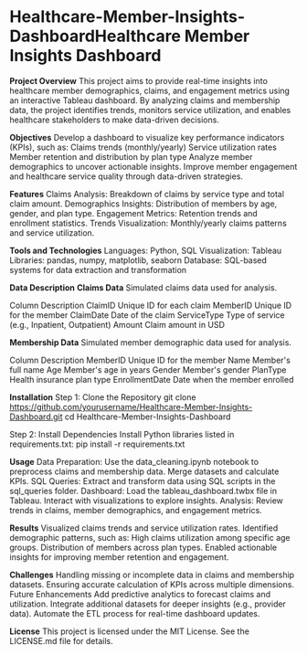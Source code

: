 # Healthcare-Member-Insights-DashboardHealthcare Member Insights Dashboard
**Project Overview**
This project aims to provide real-time insights into healthcare member demographics, claims, and engagement metrics using an interactive Tableau dashboard. 
By analyzing claims and membership data, the project identifies trends, monitors service utilization, and enables healthcare stakeholders to make data-driven decisions.

**Objectives**
Develop a dashboard to visualize key performance indicators (KPIs), such as:
Claims trends (monthly/yearly)
Service utilization rates
Member retention and distribution by plan type
Analyze member demographics to uncover actionable insights.
Improve member engagement and healthcare service quality through data-driven strategies.

**Features**
Claims Analysis: Breakdown of claims by service type and total claim amount.
Demographics Insights: Distribution of members by age, gender, and plan type.
Engagement Metrics: Retention trends and enrollment statistics.
Trends Visualization: Monthly/yearly claims patterns and service utilization.

**Tools and Technologies**
Languages: Python, SQL
Visualization: Tableau
Libraries: pandas, numpy, matplotlib, seaborn
Database: SQL-based systems for data extraction and transformation

**Data Description**
**Claims Data**
Simulated claims data used for analysis.

Column	Description
ClaimID	Unique ID for each claim
MemberID	Unique ID for the member
ClaimDate	Date of the claim
ServiceType	Type of service (e.g., Inpatient, Outpatient)
Amount	Claim amount in USD

**Membership Data**
Simulated member demographic data used for analysis.

Column	Description
MemberID	Unique ID for the member
Name	Member's full name
Age	Member's age in years
Gender	Member's gender
PlanType	Health insurance plan type
EnrollmentDate	Date when the member enrolled


**Installation**
Step 1: Clone the Repository
git clone https://github.com/yourusername/Healthcare-Member-Insights-Dashboard.git
cd Healthcare-Member-Insights-Dashboard

Step 2: Install Dependencies
Install Python libraries listed in requirements.txt:
pip install -r requirements.txt

**Usage**
Data Preparation:
Use the data_cleaning.ipynb notebook to preprocess claims and membership data.
Merge datasets and calculate KPIs.
SQL Queries:
Extract and transform data using SQL scripts in the sql_queries folder.
Dashboard:
Load the tableau_dashboard.twbx file in Tableau.
Interact with visualizations to explore insights.
Analysis:
Review trends in claims, member demographics, and engagement metrics.

**Results**
Visualized claims trends and service utilization rates.
Identified demographic patterns, such as:
High claims utilization among specific age groups.
Distribution of members across plan types.
Enabled actionable insights for improving member retention and engagement.

**Challenges**
Handling missing or incomplete data in claims and membership datasets.
Ensuring accurate calculation of KPIs across multiple dimensions.
Future Enhancements
Add predictive analytics to forecast claims and utilization.
Integrate additional datasets for deeper insights (e.g., provider data).
Automate the ETL process for real-time dashboard updates.

**License**
This project is licensed under the MIT License. See the LICENSE.md file for details.

